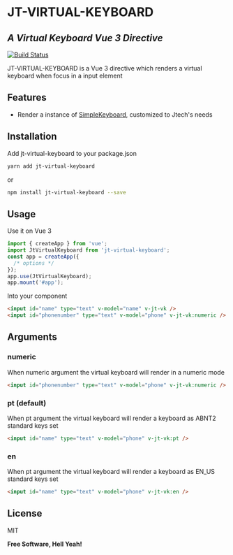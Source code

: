 # JT-VIRTUAL-KEYBOARD

## _A Virtual Keyboard Vue 3 Directive_

[![Build Status](https://travis-ci.org/joemccann/dillinger.svg?branch=master)](https://travis-ci.org/joemccann/dillinger)

JT-VIRTUAL-KEYBOARD is a Vue 3 directive which renders a virtual keyboard when focus in a input element

## Features

- Render a instance of [SimpleKeyboard](https://simple-keyboard.com/), customized to Jtech's needs

## Installation

Add jt-virtual-keyboard to your package.json

```sh
yarn add jt-virtual-keyboard
```

or

```sh
npm install jt-virtual-keyboard --save
```

## Usage

Use it on Vue 3

```js
import { createApp } from 'vue';
import JtVirtualKeyboard from 'jt-virtual-keyboard';
const app = createApp({
  /* options */
});
app.use(JtVirtualKeyboard);
app.mount('#app');
```

Into your component

```html
<input id="name" type="text" v-model="name" v-jt-vk />
<input id="phonenumber" type="text" v-model="phone" v-jt-vk:numeric />
```

## Arguments

### numeric

When numeric argument the virtual keyboard will render in a numeric mode

```html
<input id="phonenumber" type="text" v-model="phone" v-jt-vk:numeric />
```

### pt (default)

When pt argument the virtual keyboard will render a keyboard as ABNT2 standard keys set

```html
<input id="name" type="text" v-model="phone" v-jt-vk:pt />
```

### en

When pt argument the virtual keyboard will render a keyboard as EN_US standard keys set

```html
<input id="name" type="text" v-model="phone" v-jt-vk:en />
```

## License

MIT

**Free Software, Hell Yeah!**
